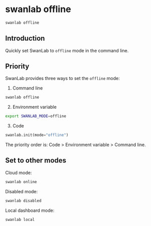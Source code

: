 # swanlab offline

```bash
swanlab offline
```

## Introduction

Quickly set SwanLab to `offline` mode in the command line.

## Priority

SwanLab provides three ways to set the `offline` mode:

1. Command line

```bash
swanlab offline
```

2. Environment variable

```bash
export SWANLAB_MODE=offline
```

3. Code

```python
swanlab.init(mode="offline")
```

The priority order is: Code > Environment variable > Command line.

## Set to other modes

Cloud mode:

```bash
swanlab online
```

Disabled mode:

```bash
swanlab disabled
```

Local dashboard mode:

```bash
swanlab local
```
